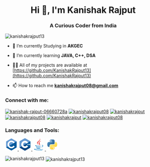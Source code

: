 <h1 align="center">Hi 👋, I'm Kanishak Rajput</h1>
<h3 align="center">A Curious Coder from India</h3>

<p align="left"> <img src="https://komarev.com/ghpvc/?username=kanishakrajput13&label=Profile%20views&color=0e75b6&style=flat" alt="kanishakrajput13" /> </p>

- 🔭 I’m currently Studying in **AKGEC**

- 🌱 I’m currently learning **JAVA, C++, DSA**

- 👨‍💻 All of my projects are available at [https://github.com/KanishakRajput13](https://github.com/KanishakRajput13)

- 📫 How to reach me **kanishakrajput08@gmail.com**

<h3 align="left">Connect with me:</h3>
<p align="left">
<a href="https://linkedin.com/in/kanishak-rajput-06660728a" target="blank"><img align="center" src="https://raw.githubusercontent.com/rahuldkjain/github-profile-readme-generator/master/src/images/icons/Social/linked-in-alt.svg" alt="kanishak-rajput-06660728a" height="30" width="40" /></a>
<a href="https://instagram.com/kanishakrajput08" target="blank"><img align="center" src="https://raw.githubusercontent.com/rahuldkjain/github-profile-readme-generator/master/src/images/icons/Social/instagram.svg" alt="kanishakrajput08" height="30" width="40" /></a>
<a href="https://www.codechef.com/users/kanishakrajput" target="blank"><img align="center" src="https://cdn.jsdelivr.net/npm/simple-icons@3.1.0/icons/codechef.svg" alt="kanishakrajput" height="30" width="40" /></a>
<a href="https://www.hackerrank.com/kanishakrajput08" target="blank"><img align="center" src="https://raw.githubusercontent.com/rahuldkjain/github-profile-readme-generator/master/src/images/icons/Social/hackerrank.svg" alt="kanishakrajput08" height="30" width="40" /></a>
<a href="https://codeforces.com/profile/kanishakrajput" target="blank"><img align="center" src="https://raw.githubusercontent.com/rahuldkjain/github-profile-readme-generator/master/src/images/icons/Social/codeforces.svg" alt="kanishakrajput" height="30" width="40" /></a>
<a href="https://www.leetcode.com/kanishakrajput08" target="blank"><img align="center" src="https://raw.githubusercontent.com/rahuldkjain/github-profile-readme-generator/master/src/images/icons/Social/leet-code.svg" alt="kanishakrajput08" height="30" width="40" /></a>
</p>

<h3 align="left">Languages and Tools:</h3>
<p align="left"> <a href="https://www.cprogramming.com/" target="_blank" rel="noreferrer"> <img src="https://raw.githubusercontent.com/devicons/devicon/master/icons/c/c-original.svg" alt="c" width="40" height="40"/> </a> <a href="https://www.w3schools.com/cpp/" target="_blank" rel="noreferrer"> <img src="https://raw.githubusercontent.com/devicons/devicon/master/icons/cplusplus/cplusplus-original.svg" alt="cplusplus" width="40" height="40"/> </a> <a href="https://www.java.com" target="_blank" rel="noreferrer"> <img src="https://raw.githubusercontent.com/devicons/devicon/master/icons/java/java-original.svg" alt="java" width="40" height="40"/> </a> <a href="https://www.python.org" target="_blank" rel="noreferrer"> <img src="https://raw.githubusercontent.com/devicons/devicon/master/icons/python/python-original.svg" alt="python" width="40" height="40"/> </a> </p>

<p><img align="left" src="https://github-readme-stats.vercel.app/api/top-langs?username=kanishakrajput13&show_icons=true&locale=en&layout=compact" alt="kanishakrajput13" /></p>

<p>&nbsp;<img align="center" src="https://github-readme-stats.vercel.app/api?username=kanishakrajput13&show_icons=true&locale=en" alt="kanishakrajput13" /></p>
